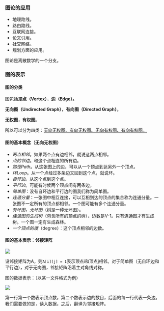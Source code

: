 ### 图论的应用

- 地理路线。
- 路由路线。
- 互联网连接。
- 论文引用。
- 社交网络。
- 规划方面的应用。

图论是离散数学的一个分支。

### 图的表示

#### 图的分类

图包括**顶点（Vertex）**，**边（Edge）。**

**无向图（Undirected Graph）**，**有向图（Directed Graph）**。

**无权图**，**有权图**。

所以可以分为四类：<u>无向无权图、有向无权图、无向有权图、有向有权图。</u>

#### 图的基本概念（无向无权图）

- *两点相邻*。如果两个点有边相邻，就说这两点相邻。
- *点的邻边*。和这个点相连的所有边。
- *路径Path*。从这张图上的边，可以从一个顶点到达另外一个顶点。
- *环Loop*。从一个点经过多条边又回到这个点，就说环。
- *自环边*。从这个点到这个点。
- *平行边*。可能有时候两个顶点间有两条边。
- *简单图*：没有自环边和平行边的图我们称为简单图。
- *连通分量*：一张图中相互连接，可以互相到达的顶点的集合称为连通分量。一张图不一定所有的顶点都相邻。一个图可能有多个连通分量。
- *有环图，无环图*（树是一种无环图）。
- *连通图的生成树*（包含所有的顶点的树），边数是V-1。只有连通图才有生成树。一个图一定有生成森林。
- *一个顶点的度*（degree）：这个顶点相邻的边数。

#### 图的基本表示：邻接矩阵

![](../img/图01.png)

设邻接矩阵为A，则`A[i][j] = 1`表示顶点i和顶点j相邻。对于简单图（无自环边和平行边），对于无向图，邻接矩阵沿着主对角线对称。

图的数据表示：（以某一文件格式为例）

![](../img/图02.png)

第一行第一个数表示顶点数，第二个数表示边的数目，后面的每一行代表一条边。我们需要做的是，读入数据，之后，翻译为邻接矩阵。